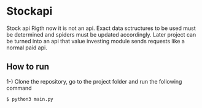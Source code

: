 # Stockapi
Stock api
Rigth now it is not an api.
Exact data sctructures to be used must be determined and spiders must be updated accordingly.
Later project can be turned into an api that value investing module sends requests like a normal paid api.



## How to run

1-) Clone the repository, go to the project folder and run the following command

```bash
$ python3 main.py 
```
